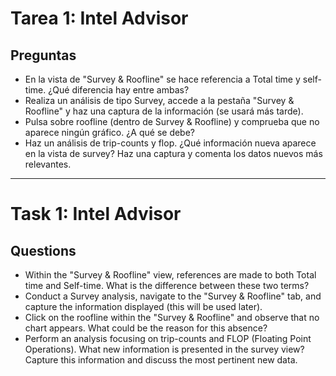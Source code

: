 # Tarea 1: Intel Advisor

## Preguntas
* En la vista de "Survey & Roofline" se hace referencia a Total time y self-time. ¿Qué diferencia hay entre ambas?
* Realiza un análisis de tipo Survey, accede a  la pestaña "Survey & Roofline" y haz una captura de la información (se usará
más tarde).
* Pulsa sobre roofline (dentro de Survey & Roofline) y comprueba que no aparece ningún gráfico. ¿A qué se debe?
* Haz un análisis de trip-counts y flop. ¿Qué información nueva aparece en la vista de survey? Haz una captura y comenta
los datos nuevos más relevantes.

-----------------

# Task 1: Intel Advisor

## Questions
* Within the "Survey & Roofline" view, references are made to both Total time and Self-time. What is the difference between these two terms?
* Conduct a Survey analysis, navigate to the "Survey & Roofline" tab, and capture the information displayed (this will be used later).
* Click on the roofline within the "Survey & Roofline" and observe that no chart appears. What could be the reason for this absence?
* Perform an analysis focusing on trip-counts and FLOP (Floating Point Operations). What new information is presented in the survey view? Capture this information and discuss the most pertinent new data.

